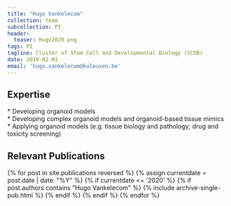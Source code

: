 ```yaml
---
title: "Hugo Vankelecom"
collection: team
subcollection: PI
header:
  teaser: Hugo2020.png
tags: PI
tagline: Cluster of Stem Cell and Developmental Biology (SCDB)
date: 2019-02-01
email: 'hugo.vankelecom@kuleuven.be'
---
```



<p align= "justify">
<h2> Expertise </h2>
* Developing organoid models <br>
* Developing complex organoid models and organoid-based tissue mimics<br>
* Applying organoid models (e.g. tissue biology and pathology; drug and toxicity screening)<br>

<h2> Relevant Publications </h2>
{% for post in site.publications reversed %}
{% assign currentdate = post.date | date: "%Y" %}
 {% if currentdate <= '2020' %}
  {% if post.authors contains "Hugo Vankelecom" %}
    {% include archive-single-pub.html %}
  {% endif %}
 {% endif %}
{% endfor %}
